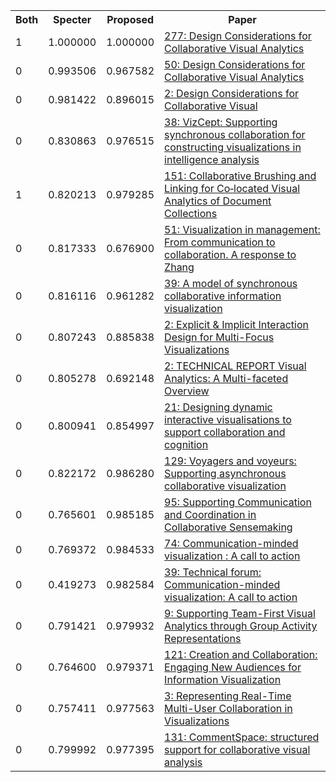 <html><table><tr>
<th>Both</th>
<th>Specter</th>
<th>Proposed</th>
<th>Paper</th>
</tr>
<tr>
<td>1</td>
<td>1.000000</td>
<td>1.000000</td>
<td><a href="https://www.semanticscholar.org/paper/6611b6788417f1df6d48b15d2ae8442477e1b8c0">277: Design Considerations for Collaborative Visual Analytics</a></td>
</tr>
<tr>
<td>0</td>
<td>0.993506</td>
<td>0.967582</td>
<td><a href="https://www.semanticscholar.org/paper/507ed3c3ff46e651ed57b394c9d723fc449822e9">50: Design Considerations for Collaborative Visual Analytics</a></td>
</tr>
<tr>
<td>0</td>
<td>0.981422</td>
<td>0.896015</td>
<td><a href="https://www.semanticscholar.org/paper/82483f6d82470ad1567b88897763459cf2286a55">2: Design Considerations for Collaborative Visual</a></td>
</tr>
<tr>
<td>0</td>
<td>0.830863</td>
<td>0.976515</td>
<td><a href="https://www.semanticscholar.org/paper/8d38732c4bec239bd5f5db4fa8a1d102bc0e03f8">38: VizCept: Supporting synchronous collaboration for constructing visualizations in intelligence analysis</a></td>
</tr>
<tr>
<td>1</td>
<td>0.820213</td>
<td>0.979285</td>
<td><a href="https://www.semanticscholar.org/paper/9dc394e89451394835b1ed8c44b0568d01da831b">151: Collaborative Brushing and Linking for Co‐located Visual Analytics of Document Collections</a></td>
</tr>
<tr>
<td>0</td>
<td>0.817333</td>
<td>0.676900</td>
<td><a href="https://www.semanticscholar.org/paper/e0aa293db6e3a9a23b082be88b937479b4f354c4">51: Visualization in management: From communication to collaboration. A response to Zhang</a></td>
</tr>
<tr>
<td>0</td>
<td>0.816116</td>
<td>0.961282</td>
<td><a href="https://www.semanticscholar.org/paper/2ed368271fdf9abd1f4bd3e65b39767c184f7a5b">39: A model of synchronous collaborative information visualization</a></td>
</tr>
<tr>
<td>0</td>
<td>0.807243</td>
<td>0.885838</td>
<td><a href="https://www.semanticscholar.org/paper/968f997e9d83df7f2993154dc056c10ec66bca4f">2: Explicit & Implicit Interaction Design for Multi-Focus Visualizations</a></td>
</tr>
<tr>
<td>0</td>
<td>0.805278</td>
<td>0.692148</td>
<td><a href="https://www.semanticscholar.org/paper/b8f5de50b73d4052da2fba566ca1e3c2923e1900">2: TECHNICAL REPORT Visual Analytics: A Multi-faceted Overview</a></td>
</tr>
<tr>
<td>0</td>
<td>0.800941</td>
<td>0.854997</td>
<td><a href="https://www.semanticscholar.org/paper/ed2cbcee15246852bb4500bc533d307d37a831b4">21: Designing dynamic interactive visualisations to support collaboration and cognition</a></td>
</tr>
<tr>
<td>0</td>
<td>0.822172</td>
<td>0.986280</td>
<td><a href="https://www.semanticscholar.org/paper/22705b1555e1dfbb2e821f97e075c5aab36edfb4">129: Voyagers and voyeurs: Supporting asynchronous collaborative visualization</a></td>
</tr>
<tr>
<td>0</td>
<td>0.765601</td>
<td>0.985185</td>
<td><a href="https://www.semanticscholar.org/paper/db4d3498dde5f88fc3e5e37159712197d81ee05e">95: Supporting Communication and Coordination in Collaborative Sensemaking</a></td>
</tr>
<tr>
<td>0</td>
<td>0.769372</td>
<td>0.984533</td>
<td><a href="https://www.semanticscholar.org/paper/8ad3c378dc430ac4d258f915e0e2533c8f3d9cde">74: Communication-minded visualization : A call to action</a></td>
</tr>
<tr>
<td>0</td>
<td>0.419273</td>
<td>0.982584</td>
<td><a href="https://www.semanticscholar.org/paper/37a82487ef6a09391d0e4d9602ab4ec482aeb40e">39: Technical forum: Communication-minded visualization: A call to action</a></td>
</tr>
<tr>
<td>0</td>
<td>0.791421</td>
<td>0.979932</td>
<td><a href="https://www.semanticscholar.org/paper/37cd7c43693b77de204d41998d8d045494ea30ba">9: Supporting Team-First Visual Analytics through Group Activity Representations</a></td>
</tr>
<tr>
<td>0</td>
<td>0.764600</td>
<td>0.979371</td>
<td><a href="https://www.semanticscholar.org/paper/016905102e613b00bca326b678b36c1c1c7d859a">121: Creation and Collaboration: Engaging New Audiences for Information Visualization</a></td>
</tr>
<tr>
<td>0</td>
<td>0.757411</td>
<td>0.977563</td>
<td><a href="https://www.semanticscholar.org/paper/ed13b13e317f6fba239711be728dd802d2c9047d">3: Representing Real-Time Multi-User Collaboration in Visualizations</a></td>
</tr>
<tr>
<td>0</td>
<td>0.799992</td>
<td>0.977395</td>
<td><a href="https://www.semanticscholar.org/paper/9c2ff7c4992240c56afec5e24eaa7be12597052e">131: CommentSpace: structured support for collaborative visual analysis</a></td>
</tr>
</table></html>
